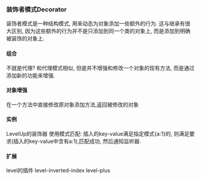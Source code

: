 ### 装饰者模式Decorator
装饰者模式是一种结构模式, 用来动态为对象添加一些额外的行为.
这与继承有很大区别, 因为这些额外的行为并不是只添加到同一个类的对象上, 而是添加到明确被装饰的对象上.

#### 组合
不就是代理?
和代理模式相似, 但是并不增强和修改一个对象的现有方法, 而是通过添加新的功能来增强.

#### 对象增强
在一个方法中直接修改原对象添加方法,返回被修改的对象

#### 实例
LevelUp的装饰器
使用模式匹配:
    插入的key-value满足指定模式{a:1}的, 则满足要求(插入的key-value中含有a:1),匹配成功, 然后通知监听器.
#### 扩展
level的插件
level-inverted-index
level-plus
    

